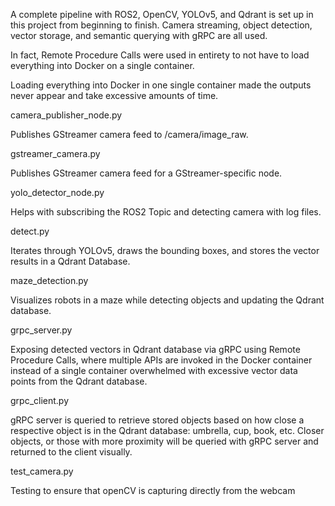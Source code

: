 A complete pipeline with ROS2, OpenCV, YOLOv5, and Qdrant is set up in this project from beginning to finish. Camera streaming, object detection, vector
storage, and semantic querying with gRPC are all used.

In fact, Remote Procedure Calls were used in entirety to not have to load everything into Docker on a single container. 

Loading everything into Docker in one single container made the outputs never appear and take excessive amounts of time. 

camera_publisher_node.py

Publishes GStreamer camera feed to /camera/image_raw. 

gstreamer_camera.py

Publishes GStreamer camera feed for a GStreamer-specific node.

yolo_detector_node.py

Helps with subscribing the ROS2 Topic and detecting camera with log files.

detect.py

Iterates through YOLOv5, draws the bounding boxes, and stores the vector results in a Qdrant Database. 

maze_detection.py

Visualizes robots in a maze while detecting objects and updating the Qdrant database. 

grpc_server.py

Exposing detected vectors in Qdrant database via gRPC using Remote Procedure Calls, where multiple APIs are invoked in the Docker container
instead of a single container overwhelmed with excessive vector data points from the Qdrant database.

grpc_client.py

gRPC server is queried to retrieve stored objects based on how close a respective object is in the Qdrant database: umbrella, cup, book, etc.
Closer objects, or those with more proximity will be queried with gRPC server and returned to the client visually. 

test_camera.py

Testing to ensure that openCV is capturing directly from the webcam

